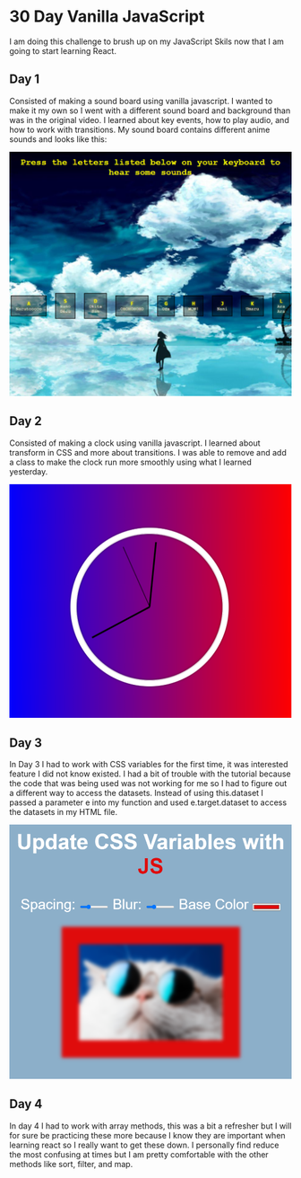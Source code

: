 # 30 Day Vanilla JavaScript

I am doing this challenge to brush up on my JavaScript Skils now that I am going to start learning React.

## Day 1

Consisted of making a sound board using vanilla javascript. I wanted to make it my own so I
went with a different sound board and background than was in the original video. I learned about key events, how to play audio, and how to work with transitions. My sound
board contains different anime sounds and looks like this:

![Alt text](ReadMeImg/DayOneImg.png)

## Day 2
Consisted of making a clock using vanilla javascript. I learned about transform in CSS and more about transitions. I was able to remove and add a class to make the clock run more smoothly using what I learned yesterday.

![Alt text](ReadMeImg/DayTwoImg.png)

## Day 3
In Day 3 I had to work with CSS variables for the first time, it was interested feature  I did not know existed. I had a bit of trouble with the tutorial because the code that was being used was not working for me so I had to figure out a different way to access the datasets. Instead of using 
this.dataset I passed a parameter e into my function and used e.target.dataset to access the datasets in my HTML file. 

![Alt text](ReadMeImg/DayThreeImg.png)

## Day 4

In day 4 I had to work with array methods, this was a bit a refresher but I will for sure be practicing these more because I know they are important when learning react so I really want to get these down. I personally find reduce the most confusing at times but I am pretty comfortable with the other methods like sort, filter, and map.